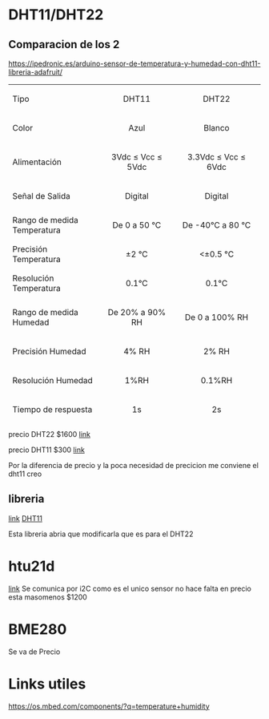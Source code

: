 

# DHT11/DHT22
## Comparacion de los 2
  https://ipedronic.es/arduino-sensor-de-temperatura-y-humedad-con-dht11-libreria-adafruit/
  <table style="height: 674px;" border="0" width="630" cellspacing="0" cellpadding="0"><tbody><tr><td width="208">Tipo</td>
      <td width="139">
      <p align="center">DHT11</p>
      </td>
      <td width="139">
      <p align="center">DHT22</p>
      </td>
      </tr><tr><td width="208">Color</td>
      <td width="139">
      <p align="center">Azul</p>
      </td>
      <td width="139">
      <p align="center">Blanco</p>
      </td>
      </tr><tr><td width="202">Alimentación</td>
      <td width="166">
      <p align="center">3Vdc ≤ Vcc ≤ 5Vdc</p>
      </td>
      <td width="213">
      <p align="center">3.3Vdc ≤ Vcc ≤ 6Vdc</p>
      </td>
      </tr><tr><td width="202">Señal de Salida</td>
      <td width="166">
      <p align="center">Digital</p>
      </td>
      <td width="213">
      <p align="center">Digital</p>
      </td>
      </tr><tr><td width="202">Rango de medida Temperatura</td>
      <td width="166">
      <p align="center">De 0 a 50 °C</p>
      </td>
      <td width="213">
      <p align="center">De -40°C a 80 °C</p>
      </td>
      </tr><tr><td width="202">Precisión Temperatura</td>
      <td width="166">
      <p align="center">±2 °C</p>
      </td>
      <td width="213">
      <p align="center">&lt;±0.5 °C</p>
      </td>
      </tr><tr><td width="202">Resolución Temperatura</td>
      <td width="166">
      <p align="center">0.1°C</p>
      </td>
      <td width="213">
      <p align="center">0.1°C</p>
      </td>
      </tr><tr><td width="202">Rango de medida Humedad</td>
      <td width="166">
      <p align="center">De 20% a 90% RH</p>
      </td>
      <td width="213">
      <p align="center">De 0 a 100% RH</p>
      </td>
      </tr><tr><td width="202">Precisión Humedad</td>
      <td width="166">
      <p align="center">4% RH</p>
      </td>
      <td width="213">
      <p align="center">2% RH</p>
      </td>
      </tr><tr><td width="202">Resolución Humedad</td>
      <td width="166">
      <p align="center">1%RH</p>
      </td>
      <td width="213">
      <p align="center">0.1%RH</p>
      </td>
      </tr><tr><td width="202">Tiempo de respuesta</td>
      <td width="166">
      <p align="center">1s</p>
      </td>
      <td width="213">
      <p align="center">2s</p>
      </td>
      </tr><tr><td width="202">Tamaño</td>
      <td width="166">
      <p align="center">12 x 15.5 x 5.5mm</p>
      </td>
         <td width="213">
      <p align="center">14 x 18 x 5.5mm</p>
      </td>
</tr></tbody></table>
  
  precio DHT22 $1600 [link](https://articulo.mercadolibre.com.ar/MLA-620324922-sensor-humedad-relativa-y-temperatura-dht22-arduino-_JM#position=2&search_layout=grid&type=item&tracking_id=35891145-68dd-41be-8082-3ed357d6d0e5)
  
  precio DHT11 $300 [link](https://articulo.mercadolibre.com.ar/MLA-668294814-sensor-humedad-relativa-y-temperatura-dht11-arduino-calidad-_JM#position=1&search_layout=grid&type=item&tracking_id=b9b03d29-cb46-4040-aa77-0190bf1b765c)
  
  Por la diferencia de precio y la poca necesidad de precicion me conviene el dht11 creo
  
 ## libreria
 
 [link](https://os.mbed.com/teams/Antulios-Team/code/FRDM-KL46Z_SENSORDIG_HUMTEMP/docs/tip/)
[DHT11](https://os.mbed.com/users/fossum_13/code/DHT11/docs/tip/) 

 Esta libreria abria que modificarla que es para el DHT22
 
 # htu21d
 [link](https://listado.mercadolibre.com.ar/htu21d#D[A:htu21d])
 Se comunica por i2C como es el unico sensor no hace falta en precio esta masomenos $1200
 
   
  
 # BME280
  
  Se va de Precio
  
 # Links utiles
https://os.mbed.com/components/?q=temperature+humidity

